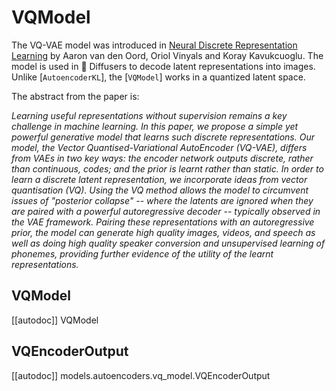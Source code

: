<!--Copyright 2024 The HuggingFace Team. All rights reserved.

Licensed under the Apache License, Version 2.0 (the "License"); you may not use this file except in compliance with
the License. You may obtain a copy of the License at

http://www.apache.org/licenses/LICENSE-2.0

Unless required by applicable law or agreed to in writing, software distributed under the License is distributed on
an "AS IS" BASIS, WITHOUT WARRANTIES OR CONDITIONS OF ANY KIND, either express or implied. See the License for the
specific language governing permissions and limitations under the License.
-->

# VQModel

The VQ-VAE model was introduced in [Neural Discrete Representation Learning](https://huggingface.co/papers/1711.00937) by Aaron van den Oord, Oriol Vinyals and Koray Kavukcuoglu. The model is used in 🤗 Diffusers to decode latent representations into images. Unlike [`AutoencoderKL`], the [`VQModel`] works in a quantized latent space.

The abstract from the paper is:

*Learning useful representations without supervision remains a key challenge in machine learning. In this paper, we propose a simple yet powerful generative model that learns such discrete representations. Our model, the Vector Quantised-Variational AutoEncoder (VQ-VAE), differs from VAEs in two key ways: the encoder network outputs discrete, rather than continuous, codes; and the prior is learnt rather than static. In order to learn a discrete latent representation, we incorporate ideas from vector quantisation (VQ). Using the VQ method allows the model to circumvent issues of "posterior collapse" -- where the latents are ignored when they are paired with a powerful autoregressive decoder -- typically observed in the VAE framework. Pairing these representations with an autoregressive prior, the model can generate high quality images, videos, and speech as well as doing high quality speaker conversion and unsupervised learning of phonemes, providing further evidence of the utility of the learnt representations.*

## VQModel

[[autodoc]] VQModel

## VQEncoderOutput

[[autodoc]] models.autoencoders.vq_model.VQEncoderOutput
